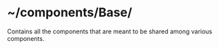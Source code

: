 # ~/components/Base/

Contains all the components that are meant to be shared among various components.
